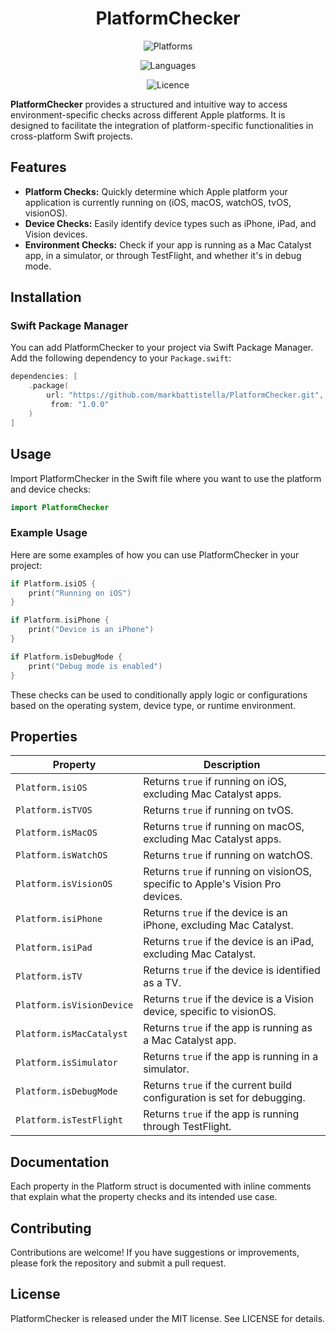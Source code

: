 <!-- markdownlint-disable MD033 MD041 -->
<div align="center">

# PlatformChecker

![Platforms](https://img.shields.io/badge/Platforms-iOS%2010+%20|%20macOS%2010.13+%20|%20Mac%20Catalyst%2013+%20|%20tvOS%2012+%20|%20visionOS%201+%20|%20watchOS%204+-white?labelColor=gray&style=flat)

![Languages](https://img.shields.io/badge/Languages-Swift%20|%20SwiftUI%20|%20UIKit%20|%20AppKit-white?labelColor=orange&style=flat)

![Licence](https://img.shields.io/badge/Licence-MIT-white?labelColor=blue&style=flat)

</div>

**PlatformChecker** provides a structured and intuitive way to access environment-specific checks across different Apple platforms. It is designed to facilitate the integration of platform-specific functionalities in cross-platform Swift projects.

## Features

- **Platform Checks:** Quickly determine which Apple platform your application is currently running on (iOS, macOS, watchOS, tvOS, visionOS).
- **Device Checks:** Easily identify device types such as iPhone, iPad, and Vision devices.
- **Environment Checks:** Check if your app is running as a Mac Catalyst app, in a simulator, or through TestFlight, and whether it's in debug mode.

## Installation

### Swift Package Manager

You can add PlatformChecker to your project via Swift Package Manager. Add the following dependency to your `Package.swift`:

```swift
dependencies: [
    .package(
        url: "https://github.com/markbattistella/PlatformChecker.git",
         from: "1.0.0"
    )
]
```

## Usage

Import PlatformChecker in the Swift file where you want to use the platform and device checks:

```swift
import PlatformChecker
```

### Example Usage

Here are some examples of how you can use PlatformChecker in your project:

```swift
if Platform.isiOS {
    print("Running on iOS")
}

if Platform.isiPhone {
    print("Device is an iPhone")
}

if Platform.isDebugMode {
    print("Debug mode is enabled")
}
```

These checks can be used to conditionally apply logic or configurations based on the operating system, device type, or runtime environment.

## Properties

| Property           | Description                                                               |
|--------------------|---------------------------------------------------------------------------|
| `Platform.isiOS`   | Returns `true` if running on iOS, excluding Mac Catalyst apps.            |
| `Platform.isTVOS`  | Returns `true` if running on tvOS.                                        |
| `Platform.isMacOS` | Returns `true` if running on macOS, excluding Mac Catalyst apps.          |
| `Platform.isWatchOS`| Returns `true` if running on watchOS.                                     |
| `Platform.isVisionOS`| Returns `true` if running on visionOS, specific to Apple's Vision Pro devices. |
| `Platform.isiPhone`| Returns `true` if the device is an iPhone, excluding Mac Catalyst.        |
| `Platform.isiPad`  | Returns `true` if the device is an iPad, excluding Mac Catalyst.          |
| `Platform.isTV`    | Returns `true` if the device is identified as a TV.                       |
| `Platform.isVisionDevice`| Returns `true` if the device is a Vision device, specific to visionOS.  |
| `Platform.isMacCatalyst`| Returns `true` if the app is running as a Mac Catalyst app.              |
| `Platform.isSimulator`| Returns `true` if the app is running in a simulator.                      |
| `Platform.isDebugMode`| Returns `true` if the current build configuration is set for debugging.   |
| `Platform.isTestFlight`| Returns `true` if the app is running through TestFlight.                 |

## Documentation

Each property in the Platform struct is documented with inline comments that explain what the property checks and its intended use case.

## Contributing

Contributions are welcome! If you have suggestions or improvements, please fork the repository and submit a pull request.

## License

PlatformChecker is released under the MIT license. See LICENSE for details.
